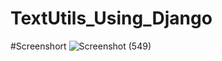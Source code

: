 # TextUtils_Using_Django
#Screenshort
![Screenshot (549)](https://user-images.githubusercontent.com/93989396/219712542-69da5f22-a057-4f29-b02c-e9519f7c69b0.png)
